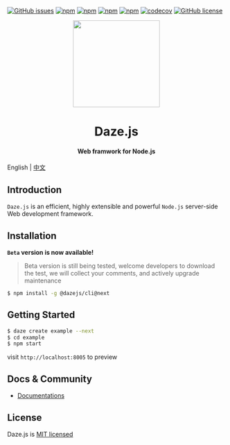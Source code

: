 
[![GitHub issues](https://img.shields.io/github/issues/dazejs/daze.svg)](https://github.com/dazejs/daze/issues)
[![npm](https://img.shields.io/npm/v/@dazejs/framework.svg)](https://www.npmjs.com/package/@dazejs/framework)
[![npm](https://img.shields.io/npm/v/@dazejs/framework/next.svg)](https://www.npmjs.com/package/@dazejs/framework)
[![npm](https://img.shields.io/npm/dm/@dazejs/framework.svg)](https://www.npmjs.com/package/@dazejs/framework)
[![npm](https://travis-ci.com/dazejs/framework.svg?branch=master)](https://travis-ci.org/dazejs/framework)
[![codecov](https://codecov.io/gh/dazejs/framework/branch/master/graph/badge.svg)](https://codecov.io/gh/dazejs/framework)
[![GitHub license](https://img.shields.io/github/license/dazejs/daze.svg)](https://github.com/dazejs/daze/blob/master/LICENSE)

<div align="center">
  <a href="https://github.com/dazejs/daze">
    <img width="200" heigth="200" src="https://github.com/dazejs/daze/blob/master/logo.png">
  </a>  
  <h1>Daze.js</h1>
  <h4>Web framwork for Node.js</h4>
</div>

English | [中文](README_zh.md)

## Introduction

`Daze.js` is an efficient, highly extensible and powerful `Node.js` server-side Web development framework.


## Installation

**`Beta` version is now available!**

> Beta version is still being tested, welcome developers to download the test, we will collect your comments, and actively upgrade maintenance

```bash
$ npm install -g @dazejs/cli@next
```


## Getting Started

```bash
$ daze create example --next
$ cd example
$ npm start
```

visit `http://localhost:8005` to preview

## Docs & Community

- [Documentations](https://dazejs.org/)

## License

Daze.js is [MIT licensed](https://github.com/dazejs/daze/blob/master/LICENSE)

